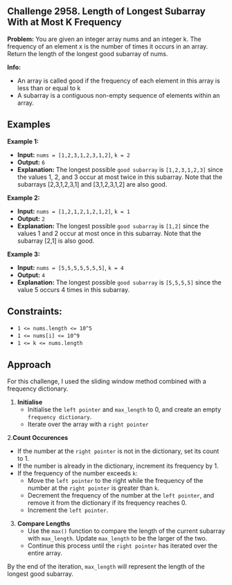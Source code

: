 ## Challenge 2958. Length of Longest Subarray With at Most K Frequency

**Problem:** You are given an integer array nums and an integer k. The frequency of an element x is the number of times it occurs in an array.
Return the length of the longest good subarray of nums.

**Info:** 
- An array is called good if the frequency of each element in this array is less than or equal to k
- A subarray is a contiguous non-empty sequence of elements within an array.

## Examples

**Example 1:**

- **Input:** `nums = [1,2,3,1,2,3,1,2]`, `k = 2`
- **Output:** `6`
- **Explanation:** The longest possible `good subarray` is `[1,2,3,1,2,3]` since the values 1, 2, and 3 occur at most twice in this subarray. Note that the subarrays [2,3,1,2,3,1] and [3,1,2,3,1,2] are also good.

**Example 2:**

- **Input:** `nums = [1,2,1,2,1,2,1,2]`, `k = 1`
- **Output:** `2`
- **Explanation:** The longest possible `good subarray` is `[1,2]` since the values 1 and 2 occur at most once in this subarray. Note that the subarray [2,1] is also good.

**Example 3:**

- **Input:** `nums = [5,5,5,5,5,5,5]`, `k = 4`
- **Output:** `4`
- **Explanation:** The longest possible `good subarray` is `[5,5,5,5]` since the value 5 occurs 4 times in this subarray.
 

## Constraints:

- `1 <= nums.length <= 10^5`
- `1 <= nums[i] <= 10^9`
- `1 <= k <= nums.length`

## Approach

For this challenge, I used the sliding window method combined with a frequency dictionary.

1. **Initialise**
   - Initialise the `left pointer` and `max_length` to 0, and create an empty `frequency dictionary`.
   - Iterate over the array with a `right pointer`

2.**Count Occurences**
   - If the number at the `right pointer` is not in the dictionary, set its count to 1.
   - If the number is already in the dictionary, increment its frequency by 1.
   - If the frequency of the number exceeds `k`:
       - Move the `left pointer` to the right while the frequency of the number at the `right pointer` is greater than `k`.
       - Decrement the frequency of the number at the `left pointer`, and remove it from the dictionary if its frequency reaches 0.
       - Increment the `left pointer`.
    
3. **Compare Lengths**
   - Use the `max()` function to compare the length of the current subarray with `max_length`. Update `max_length` to be the larger of the two.
   - Continue this process until the `right pointer` has iterated over the entire array.
     
By the end of the iteration, `max_length` will represent the length of the longest good subarray.
    

